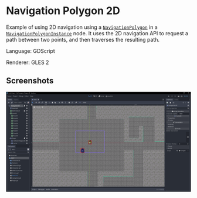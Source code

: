 # Navigation Polygon 2D

Example of using 2D navigation using a
[`NavigationPolygon`](https://docs.godotengine.org/en/latest/classes/class_navigationpolygon.html)
in a [`NavigationPolygonInstance`](https://docs.godotengine.org/en/latest/classes/class_navigationpolygoninstance.html) node.
It uses the 2D navigation API to request a path between two points,
and then traverses the resulting path.

Language: GDScript

Renderer: GLES 2

## Screenshots

![Screenshot](screenshots/Capture.PNG)
